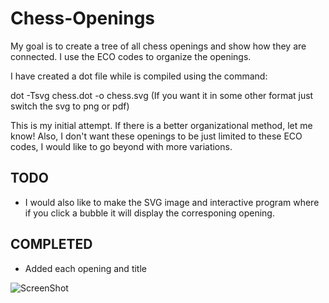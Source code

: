 Chess-Openings
==============

My goal is to create a tree of all chess openings and show how they are connected. I use the ECO codes to organize the openings.

I have created a dot file while is compiled using the command:

dot -Tsvg chess.dot -o chess.svg
(If you want it in some other format just switch the svg to png or pdf)

This is my initial attempt. If there is a better organizational method, let me know! Also, I don't want these openings to be just limited to these ECO codes, I would like to go beyond with more variations.

TODO
-------------

- I would also like to make the SVG image and interactive program where if you click a bubble it will display the corresponing opening.

COMPLETED
------------
- Added each opening and title


![ScreenShot](https://raw.githubusercontent.com/bizzk3t/Chess-Openings/master/images/chess.png)

